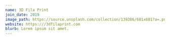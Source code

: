 ```yaml
---
name: 3D Fila Print
join_date: 2019
image_path: https://source.unsplash.com/collection/139386/601x601?a=.png
website: https:///3dfilaprint.com
blurb: Lorem ipsum sit amet.
---
```

